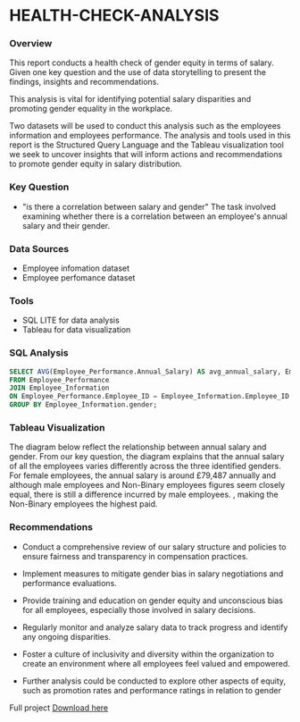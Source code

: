 # HEALTH-CHECK-ANALYSIS

### Overview 
This report  conducts a health check of gender equity in terms of salary. Given one key question and the use of data storytelling to present the  findings, insights and recommendations.

This analysis is vital for identifying potential salary disparities and promoting gender equality in the
workplace.

Two datasets will be used to conduct this analysis such as the employees information and employees performance. The analysis and tools used in this report is the Structured Query Language and the Tableau visualization tool we seek to uncover insights that will inform actions and recommendations to promote gender equity in salary distribution.

### Key Question 
- "is there a correlation between salary and gender"
The task involved examining whether there is a correlation between an employee's annual salary and their gender.

### Data Sources 
-  Employee infomation dataset 
-  Employee perfomance dataset

### Tools 
-  SQL LITE for data analysis 
- Tableau for data visualization

### SQL Analysis 

```sql
SELECT AVG(Employee_Performance.Annual_Salary) AS avg_annual_salary, Employee_Information.gender 
FROM Employee_Performance 
JOIN Employee_Information 
ON Employee_Performance.Employee_ID = Employee_Information.Employee_ID 
GROUP BY Employee_Information.gender;
```

### Tableau Visualization 
The diagram below reflect the relationship between annual salary and gender. From our key question,  the diagram explains that the annual salary of all the employees varies differently across the three identified genders. For female employees, the annual salary is around £79,487 annually and although male employees and Non-Binary employees figures seem closely equal, there is still a difference incurred by male employees. , making the Non-Binary employees the highest paid.

### Recommendations 
- Conduct a comprehensive review of our salary structure and policies to ensure fairness and transparency in compensation practices. 

- Implement measures to mitigate gender bias in salary negotiations and performance evaluations. 

- Provide training and education on gender equity and unconscious bias for all employees, especially those involved in salary decisions.

- Regularly monitor and analyze salary data to track progress and identify any ongoing disparities. 

- Foster a culture of inclusivity and diversity within the organization to create an environment where all employees feel valued and empowered. 

- Further analysis could be conducted to explore other aspects of equity, such as promotion rates and performance ratings in relation to gender

Full project [Download here](https://submissions.cloudfront.entrylevel.net/files/submission/bdbdb24c-a7bf-4256-ac21-28d3235d3a42.pdf?_gl=1*to61wi*_ga*MTcwNTEwNTkwMi4xNzMwNDY0OTUw*_ga_8RTQ11GGMX*MTczOTQ2OTAyMC40LjEuMTczOTQ3MTkzOS41OS4wLjA.)
